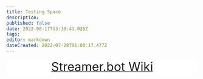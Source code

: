 ```yaml
---
title: Testing Space
description: 
published: false
date: 2022-08-17T13:30:41.026Z
tags: 
editor: markdown
dateCreated: 2022-07-28T01:00:17.477Z
---
```


<a href="http://wiki.streamer.bot"><div style="color: #ff0000; background-color: #ffffff; text-align: center; border-radius: 10px;"><font size=+3>Streamer.bot Wiki</font></div></a>